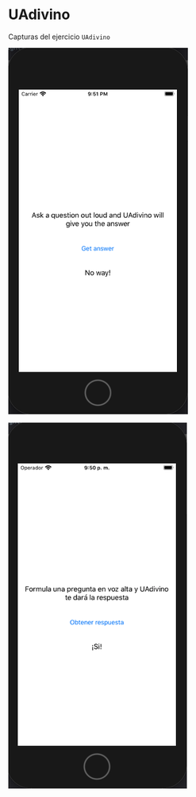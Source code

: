 # UAdivino
Capturas del ejercicio `UAdivino`

![Captura 1 - UAdivino en ingés](https://github.com/yasmanets/ios/blob/main/3%20UAdivino/captures/UAdivino_english.png)

![Captura 2 - UAdivino en español](https://github.com/yasmanets/ios/blob/main/3%20UAdivino/captures/UAdivino_spanish.png)

